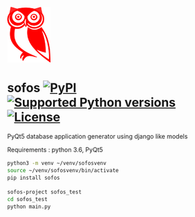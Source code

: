 ![sofos logo](sofos.png)
# sofos [![PyPI](https://img.shields.io/pypi/v/sofos.svg?label=version)](https://pypi.python.org/pypi/sofos) [![Supported Python versions](https://img.shields.io/pypi/pyversions/sofos.svg?style=flat)](https://pypi.python.org/pypi/sofos/) [![License](https://img.shields.io/github/license/tedlaz/sofos.svg?style=flat)](https://github.com/tedlaz/sofos/blob/master/LICENSE)
PyQt5 database application generator using django like models

Requirements : python 3.6, PyQt5

```bash
python3 -m venv ~/venv/sofosvenv
source ~/venv/sofosvenv/bin/activate
pip install sofos

sofos-project sofos_test
cd sofos_test
python main.py
```

